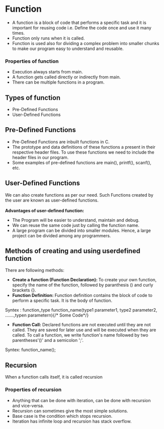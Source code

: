 # Function

- A function is a block of code that performs a specific task and it is important for reusing code i.e. Define the code once and use it many times.
- Function only runs when it is called.
- Function is used also for dividing a complex problem into smaller chunks to make our program easy to understand and reusable.

### Properties of function
- Execution always starts from main.
- A function gets called directly or indirectly from main.
- There can be multiple functions in a program.


## Types of function
- Pre-Defined Functions 
- User-Defined Functions

## Pre-Defined Functions
- Pre-Defined Functions are inbuilt functions in C.
- The prototype and data definitions of these functions a present in their respective header files. To use these functions we need to include the header files in our program.
- Some examples of pre-defined functions are main(), printf(), scanf(), etc.


## User-Defined Functions
We can also create functions as per our need. Such Functions created by the user are known as user-defined functions.<br><br>
<b>Advantages of user-defined function:</b><br>

- The Program will be easier to understand, maintain and debug.
- We can reuse the same code just by calling the function name.
- A large program can be divided into smaller modules. Hence, a large project can be divided among any programmers.

## Methods of creating and using userdefined function
There are following methods:

- <b>Create a function (Function Declaration): </b> To create your own function, specify the name of the function, followed by paranthesis () and curly brackets {}.
- <b>Function Definition:</b> Function definition contains the block of code to perform a specific task. It is the body of function. 


Syntex :  function_type function_name(type1 parameter1, type2 parameter2, .......,typen parametern){/* Some Code*/} 

- <b>Function Call:</b> Declared functions are not executed until they are not called. They are saved for later use and will be executed when they are called. To call a function, we write function's name followed by two parentheses'()' and a semicolon ';'.

Syntex: function_name();

## Recursion
When a function calls itself, it is called recursion

### Properties of recursion
- Anything that can be done with iteration, can be done with recursion and vice-versa.
- Recursion can sometimes give the most simple solutions.
- Base case is the condition which stops recursion.
- Iteration has infinite loop and recursion has stack overflow.

